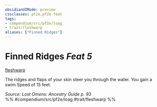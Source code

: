 ```yaml
---
obsidianUIMode: preview
cssclasses: pf2e,pf2e-feat
tags:
- compendium/src/pf2e/loag
- trait/fleshwarp
aliases: ["Finned Ridges"]
---
```

# Finned Ridges  *Feat 5*  
[fleshwarp](rules/traits/fleshwarp-loag.md "Fleshwarp Ancestry & Heritage Trait")  


The ridges and flaps of your skin steer you through the water. You gain a swim Speed of 15 feet.

*Source: Lost Omens: Ancestry Guide p. 93*  
%% #compendium/src/pf2e/loag #trait/fleshwarp %%